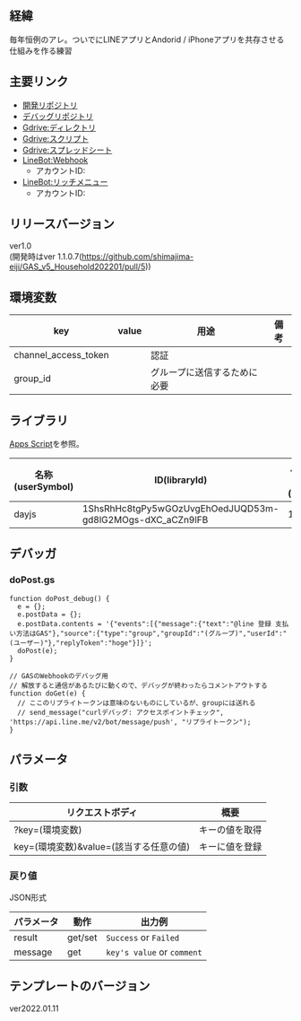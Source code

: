 ## 経緯
毎年恒例のアレ。ついでにLINEアプリとAndorid / iPhoneアプリを共存させる仕組みを作る練習

## 主要リンク
- [開発リポジトリ](https://github.com/shimajima-eiji/--GAS_v5_Household202201)
- [デバッグリポジトリ](https://github.com/shimajima-eiji/GAS_v5_LINEdebug)
- [Gdrive:ディレクトリ](https://drive.google.com/drive/my-drive)
- [Gdrive:スクリプト](https://script.google.com/home)
- [Gdrive:スプレッドシート](https://docs.google.com/spreadsheets)
- [LineBot:Webhook](https://manager.line.biz/account/@？？？/setting/messaging-api)
  - アカウントID: 
- [LineBot:リッチメニュー](https://manager.line.biz/account/@？？？/richmenu)
  - アカウントID: 

## リリースバージョン
ver1.0  
(開発時はver 1.1.0.7(https://github.com/shimajima-eiji/GAS_v5_Household202201/pull/5))

## 環境変数
|key|value|用途|備考|
|---|---|---|---|
|channel_access_token||認証||
|group_id||グループに送信するために必要|

## ライブラリ
[Apps Script](https://github.com/shimajima-eiji/--GAS_v5_Household202201/blob/main/appsscript.json)を参照。

|名称(userSymbol)|ID(libraryId)|バージョン(version)|用途|
|---|---|---|---|
|dayjs|1ShsRhHc8tgPy5wGOzUvgEhOedJUQD53m-gd8lG2MOgs-dXC_aCZn9lFB|1||

## デバッガ
### doPost.gs
```
function doPost_debug() {
  e = {};
  e.postData = {};
  e.postData.contents = '{"events":[{"message":{"text":"@line 登録 支払い方法はGAS"},"source":{"type":"group","groupId":"(グループ)","userId":"(ユーザー)"},"replyToken":"hoge"}]}';
  doPost(e);
}

// GASのWebhookのデバッグ用
// 解放すると通信があるたびに動くので、デバッグが終わったらコメントアウトする
function doGet(e) {
  // ここのリプライトークンは意味のないものにしているが、groupには送れる
  // send_message("curlデバッグ: アクセスポイントチェック", 'https://api.line.me/v2/bot/message/push', "リプライトークン");
}
```

## パラメータ
### 引数
|リクエストボディ|概要|
|---|---|
|?key=(環境変数)|キーの値を取得|
|key=(環境変数)&value=(該当する任意の値)|キーに値を登録|

### 戻り値
JSON形式

|パラメータ|動作|出力例|
|---|---|---|
|result|get/set|`Success` or `Failed`|
|message|get|`key's value` or `comment`|

## テンプレートのバージョン
ver2022.01.11

